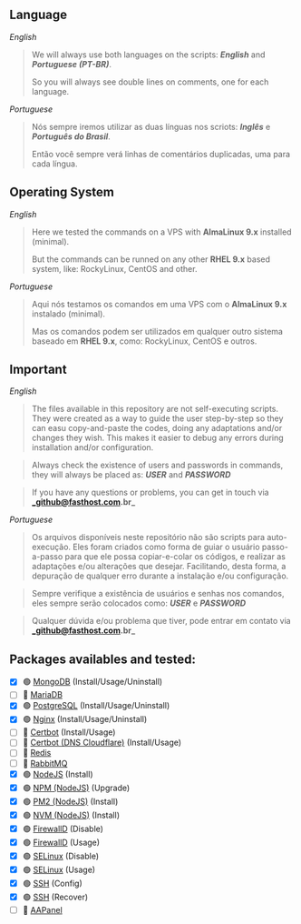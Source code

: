 ## Language

_English_
> We will always use both languages on the scripts: **_English_** and **_Portuguese (PT-BR)_**.
> 
> So you will always see double lines on comments, one for each language.

_Portuguese_
> Nós sempre iremos utilizar as duas línguas nos scriots: **_Inglês_** e **_Português do Brasil_**.
>
> Então você sempre verá linhas de comentários duplicadas, uma para cada língua.

## Operating System

_English_
>  Here we tested the commands on a VPS with **AlmaLinux 9.x** installed (minimal).
>
> But the commands can be runned on any other **RHEL 9.x** based system, like: RockyLinux, CentOS and other.

_Portuguese_
> Aqui nós testamos os comandos em uma VPS com o **AlmaLinux 9.x** instalado (minimal).
>
> Mas os comandos podem ser utilizados em qualquer outro sistema baseado em **RHEL 9.x**, como: RockyLinux, CentOS e outros.

## Important

_English_
> The files available in this repository are not self-executing scripts. They were created as a way to guide the user step-by-step so they can easu copy-and-paste the codes, doing any adaptations and/or changes they wish. This makes it easier to debug any errors during installation and/or configuration.

> Always check the existence of users and passwords in commands, they will always be placed as: **_USER_** and **_PASSWORD_**

> If you have any questions or problems, you can get in touch via **_github@fasthost.com.br_**

_Portuguese_
> Os arquivos disponíveis neste repositório não são scripts para auto-execução. Eles foram criados como forma de guiar o usuário passo-a-passo para que ele possa copiar-e-colar os códigos, e realizar as adaptações e/ou alterações que desejar. Facilitando, desta forma, a depuração de qualquer erro durante a instalação e/ou configuração.

> Sempre verifique a existência de usuários e senhas nos comandos, eles sempre serão colocados como: **_USER_** e **_PASSWORD_**

> Qualquer dúvida e/ou problema que tiver, pode entrar em contato via **_github@fasthost.com.br_**

## Packages availables and tested:
- [X] :green_circle: [MongoDB](mongodb/) (Install/Usage/Uninstall)
- [ ] :red_circle: [MariaDB](mariadb/)
- [X] :green_circle: [PostgreSQL](postgresql/) (Install/Usage/Uninstall)
- [X] :green_circle: [Nginx](nginx/) (Install/Usage/Uninstall)
- [ ] :red_circle: [Certbot](certbot/certbot.sh) (Install/Usage)
- [ ] :red_circle: [Certbot (DNS Cloudflare)](certbot/certbot-dns-cloudflare.sh) (Install/Usage)
- [ ] :red_circle: [Redis](redis/)
- [ ] :red_circle: [RabbitMQ](rabbitmq/)
- [X] :green_circle: [NodeJS](nodejs/nodejs-install.sh) (Install)
- [X] :green_circle: [NPM (NodeJS)](nodejs/npm-upgrade.sh) (Upgrade)
- [X] :green_circle: [PM2 (NodeJS)](nodejs/pm2-install.sh) (Install)
- [X] :green_circle: [NVM (NodeJS)](nodejs/nvm-install.sh) (Install)
- [X] :green_circle: [FirewallD](system/system-firewalld-disable.sh) (Disable)
- [X] :green_circle: [FirewallD](system/system-firewalld-usage.sh) (Usage)
- [X] :green_circle: [SELinux](system/system-selinux-disable.sh) (Disable)
- [X] :green_circle: [SELinux](system/system-selinux-usage.sh) (Usage)
- [X] :green_circle: [SSH](system/system-ssh-config.sh) (Config)
- [X] :green_circle: [SSH](system/system-ssh-recover.sh) (Recover)
- [ ] :red_circle: [AAPanel](aapanel/)
